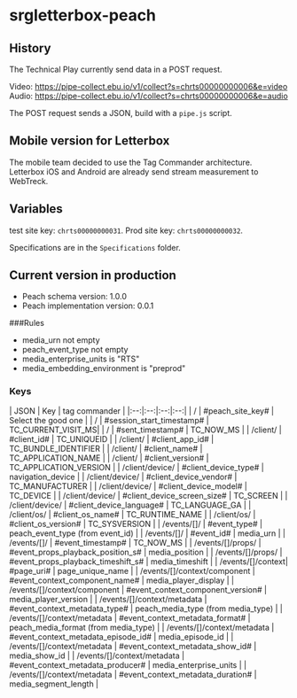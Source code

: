 # srgletterbox-peach


## History

The Technical Play currently send data in a POST request.

Video: https://pipe-collect.ebu.io/v1/collect?s=chrts00000000006&e=video
Audio: https://pipe-collect.ebu.io/v1/collect?s=chrts00000000006&e=audio

The POST request sends a JSON, build with a `pipe.js` script.

## Mobile version for Letterbox

The mobile team decided to use the Tag Commander architecture. Letterbox iOS and Android are already send stream measurement to WebTreck.

## Variables

test site key: `chrts00000000031`.
Prod site key: `chrts00000000032`.

Specifications are in the `Specifications` folder.

## Current version in production

- Peach schema version: 1.0.0               
- Peach implementation version: 0.0.1

###Rules

 - media_urn not empty
 - peach_event_type not empty
 - media_enterprise_units is "RTS"
 - media_embedding_environment is "preprod"

 
### Keys

| JSON | Key | tag commander |
|:--:|:--:|:--:|:--:|
| / | #peach_site_key# | Select the good one |
| / | #session_start_timestamp# | TC_CURRENT_VISIT_MS|
| / | #sent_timestamp# | TC_NOW_MS |
| /client/ | #client_id# | TC_UNIQUEID |
| /client/ | #client_app_id# | TC_BUNDLE_IDENTIFIER |
| /client/ | #client_name# | TC_APPLICATION_NAME |
| /client/ | #client_version# | TC_APPLICATION_VERSION |
| /client/device/ | #client_device_type# | navigation_device |
| /client/device/ | #client_device_vendor# | TC_MANUFACTURER |
| /client/device/ | #client_device_model# | TC_DEVICE |
| /client/device/ | #client_device_screen_size# | TC_SCREEN |
| /client/device/ | #client_device_language# | TC_LANGUAGE_GA |
| /client/os/ | #client_os_name# | TC_RUNTIME_NAME |
| /client/os/ | #client_os_version# | TC_SYSVERSION |
| /events/[]/ | #event_type# | peach_event_type (from event_id) |
| /events/[]/ | #event_id# | media_urn |
| /events/[]/ | #event_timestamp# | TC_NOW_MS |
| /events/[]/props/ | #event_props_playback_position_s# | media_position |
| /events/[]/props/ | #event_props_playback_timeshift_s# | media_timeshift |
| /events/[]/context| #page_uri# | page_unique_name |
| /events/[]/context/component | #event_context_component_name# | media_player_display |
| /events/[]/context/component | #event_context_component_version# | media_player_version |
| /events/[]/context/metadata | #event_context_metadata_type# | peach_media_type (from media_type) |
| /events/[]/context/metadata | #event_context_metadata_format# | peach_media_format (from media_type) |
| /events/[]/context/metadata | #event_context_metadata_episode_id# | media_episode_id |
| /events/[]/context/metadata | #event_context_metadata_show_id# | media_show_id |
| /events/[]/context/metadata | #event_context_metadata_producer# | media_enterprise_units |
| /events/[]/context/metadata | #event_context_metadata_duration# | media_segment_length |







